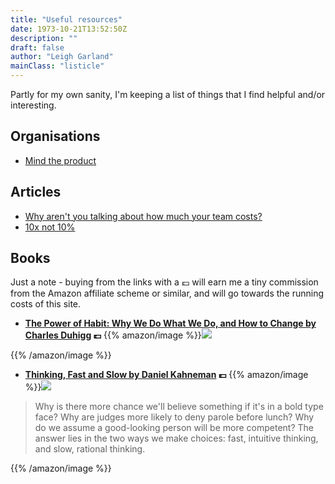 ```yaml
---
title: "Useful resources"
date: 1973-10-21T13:52:50Z
description: ""
draft: false
author: "Leigh Garland"
mainClass: "listicle"
---
```


Partly for my own sanity, I'm keeping a list of things that I find helpful and/or interesting.

## Organisations

* [Mind the product](https://www.mindtheproduct.com/)

## Articles

* [Why aren't you talking about how much your team costs?](https://deanondelivery.com/product-owners-why-arent-you-talking-about-how-much-your-team-costs-ddfea4d44d74)
* [10x not 10%](https://www.kennorton.com/essays/10x-not-10-percent.html)

## Books

Just a note - buying from the links with a :pound: will earn me a tiny commission from the Amazon affiliate scheme or similar, and will go towards the running costs of this site.

* **[The Power of Habit: Why We Do What We Do, and How to Change by Charles Duhigg](https://amzn.to/2CaHBKS) :pound:**
{{% amazon/image %}}<a href="https://www.amazon.co.uk/Power-Habit-Why-What-Change/dp/1847946240/ref=as_li_ss_il?keywords=the+power+of+habit&qid=1552037667&s=gateway&sr=8-1&linkCode=li2&tag=toychicken-21&linkId=fd860693d8ce8f7d6bc2e797e88dac14&language=en_GB" target="_blank"><img border="0" src="//ws-eu.amazon-adsystem.com/widgets/q?_encoding=UTF8&ASIN=1847946240&Format=_SL160_&ID=AsinImage&MarketPlace=GB&ServiceVersion=20070822&WS=1&tag=toychicken-21&language=en_GB" ></a>

{{% /amazon/image %}}


* **[Thinking, Fast and Slow by Daniel Kahneman](https://amzn.to/2C4rNt5) :pound:**
{{% amazon/image %}}<a href="https://www.amazon.co.uk/Thinking-Fast-Slow-Daniel-Kahneman/dp/0141033576/ref=as_li_ss_il?ie=UTF8&qid=1552038240&sr=8-1&keywords=thinking+fast+and+slow&linkCode=li1&tag=toychicken-21&linkId=4d7921e8e3da6ad23f5f8b0d6d82147f&language=en_GB" target="_blank"><img border="0" src="//ws-eu.amazon-adsystem.com/widgets/q?_encoding=UTF8&ASIN=0141033576&Format=_SL110_&ID=AsinImage&MarketPlace=GB&ServiceVersion=20070822&WS=1&tag=toychicken-21&language=en_GB" ></a>

> Why is there more chance we'll believe something if it's in a bold type face? Why are judges more likely to deny parole before lunch? Why do we assume a good-looking person will be more competent? The answer lies in the two ways we make choices: fast, intuitive thinking, and slow, rational thinking.

{{% /amazon/image %}}
